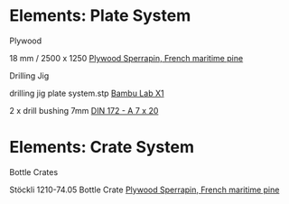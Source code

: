 # Elements: Plate System

Plywood

18 mm / 2500 x 1250 [Plywood Sperrapin, French maritime pine](https://www.zehnder-handel.ch/customer/files/73/A---Sperrholz-2025-05-01.pdf)

Drilling Jig

drilling jig plate system.stp [Bambu Lab X1](https://eu.store.bambulab.com/de/products/pla-cf?p=W3sicHJvcGVydHlLZXkiOiJGYXJiZSIsInByb3BlcnR5VmFsdWUiOiJNYXRjaGEtR3LDvG4gKDE0NTAwKSJ9LHsicHJvcGVydHlLZXkiOiJUeXAiLCJwcm9wZXJ0eVZhbHVlIjoiIn0seyJwcm9wZXJ0eUtleSI6Ikdyw7bDn2UiLCJwcm9wZXJ0eVZhbHVlIjoiMSBrZyJ9XQ%3D%3D
)

2 x drill bushing 7mm [DIN 172 - A 7 x 20](https://www.maedler.de/Article/62210720)

# Elements: Crate System

Bottle Crates

Stöckli 1210-74.05 Bottle Crate [Plywood Sperrapin, French maritime pine](https://www.gebinde-technologie.ch/index.cfm?tem=1&spr=1&hpn=1&sbn=1&ssn=9)
